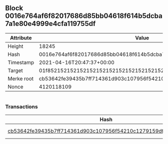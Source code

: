 ## Block 0016e764af6f82017686d85bb04618f614b5dcba7a1e80e4999e4cfa119755df

Attribute | Value
--- | ---
Height | 18245
Hash | 0016e764af6f82017686d85bb04618f614b5dcba7a1e80e4999e4cfa119755df
Timestamp | 2021-04-16T20:47:37+00:00
Target | 01f8521521521521521521521521521521521521521521521521521521521521
Merke root | cb53642fe39435b7ff714361d903c107956f54210c1279159df3b5ca78b3d149
Nonce | 4120118109

```

```

### Transactions

Hash | Amount
--- | ---
[cb53642fe39435b7ff714361d903c107956f54210c1279159df3b5ca78b3d149](cb53642fe39435b7ff714361d903c107956f54210c1279159df3b5ca78b3d149.md) | 10.00000000 SKEPTI 
